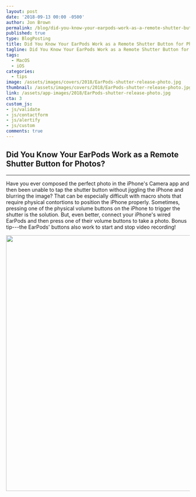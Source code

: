 ```yaml
---
layout: post
date: '2018-09-13 00:00 -0500'
author: Jon Brown
permalink: /blog/did-you-know-your-earpods-work-as-a-remote-shutter-button-for-photos/
published: true
type: BlogPosting
title: Did You Know Your EarPods Work as a Remote Shutter Button for Photos
tagline: Did You Know Your EarPods Work as a Remote Shutter Button for Photos
tags:
  - MacOS
  - iOS
categories:
  - tips
image: /assets/images/covers/2018/EarPods-shutter-release-photo.jpg
thumbnail: /assets/images/covers/2018/EarPods-shutter-release-photo.jpg
link: /assets/app-images/2018/EarPods-shutter-release-photo.jpg
cta: 3
custom_js:
- js/validate
- js/contactform
- js/alertify
- js/custom
comments: true
---
```

## Did You Know Your EarPods Work as a Remote Shutter Button for Photos?
---

Have you ever composed the perfect photo in the iPhone's Camera app and
then been unable to tap the shutter button without jiggling the iPhone
and blurring the image? That can be especially difficult with macro
shots that require physical contortions to position the iPhone properly.
Sometimes, pressing one of the physical volume buttons on the iPhone to
trigger the shutter is the solution. But, even better, connect your
iPhone's wired EarPods and then press one of their volume buttons to
take a photo. Bonus tip---the EarPods' buttons also work to start and
stop video recording!

<img src="{{ site.site_cdn }}/assets/images/blog/2018/remoteshutter/image2.jpg" class="img-fluid rounded m-2" width="700" />
